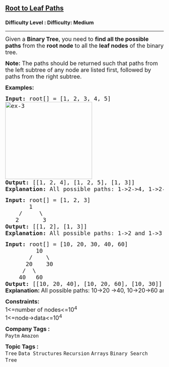 <h2><a href="https://www.geeksforgeeks.org/problems/root-to-leaf-paths/1?utm_source=youtube&utm_medium=collab_striver_ytdescription&utm_campaign=root-to-leaf-paths">Root to Leaf Paths</a></h2><h3>Difficulty Level : Difficulty: Medium</h3><hr><div class="problems_problem_content__Xm_eO"><p><span style="font-size: 18px;"><span style="font-size: 18px;">Given a <strong>Binary Tree</strong>, you need to <strong>find all the possible paths</strong> from the <strong>root node</strong> to all the <strong>leaf nodes</strong> of the binary tree. </span></span></p>
<p><span style="font-size: 18px;"><span style="font-size: 18px;"><strong>Note:</strong> The paths should be returned such that paths from the left subtree of any node are listed first, followed by paths from the right subtree.</span></span></p>
<p><span style="font-size: 18px;"><strong>Examples:</strong></span></p>
<pre><span style="font-size: 18px;"><strong>Input: </strong>root[] = [1, 2, 3, 4, 5]
<img src="https://media.geeksforgeeks.org/wp-content/uploads/20241007105251989873/ex-3.webp" alt="ex-3" width="276" height="245">
<strong>Output: </strong>[[1, 2, 4], [1, 2, 5], [1, 3]] 
<strong>Explanation: </strong>All possible paths: 1-&gt;2-&gt;4, 1-&gt;2-&gt;5 and 1-&gt;3</span></pre>
<pre><span style="font-size: 18px;"><strong>Input: </strong>root[] = [1, 2, 3]
       1
    /     \
   2       3
<strong>Output: </strong>[[1, 2], [1, 3]] 
<strong>Explanation: </strong>All possible paths: 1-&gt;2 and 1-&gt;3</span>
</pre>
<pre><span style="font-size: 18px;"><strong>Input:</strong> root[] = [10, 20, 30, 40, 60]
&nbsp;        10
&nbsp;      /    \
&nbsp;     20    30
&nbsp;    /  \
&nbsp;   40   60<strong>
Output: </strong>[[10, 20, 40], [10, 20, 60], [10, 30]]<br></span><strong style="font-size: 18px; font-family: -apple-system, BlinkMacSystemFont, 'Segoe UI', Roboto, Oxygen, Ubuntu, Cantarell, 'Open Sans', 'Helvetica Neue', sans-serif;">Explanation: </strong><span style="font-size: 18px; font-family: -apple-system, BlinkMacSystemFont, 'Segoe UI', Roboto, Oxygen, Ubuntu, Cantarell, 'Open Sans', 'Helvetica Neue', sans-serif;">All possible paths: 10-&gt;20 -&gt;40, 10-&gt;20-&gt;60 and 10-&gt;30</span></pre>
<p><span style="font-size: 18px;"><strong>Constraints:</strong><br>1&lt;=number of nodes&lt;=10<sup>4<br></sup>1&lt;=node-&gt;data&lt;=10<sup>4</sup><sup><br></sup></span></p></div><p><span style=font-size:18px><strong>Company Tags : </strong><br><code>Paytm</code>&nbsp;<code>Amazon</code>&nbsp;<br><p><span style=font-size:18px><strong>Topic Tags : </strong><br><code>Tree</code>&nbsp;<code>Data Structures</code>&nbsp;<code>Recursion</code>&nbsp;<code>Arrays</code>&nbsp;<code>Binary Search Tree</code>&nbsp;